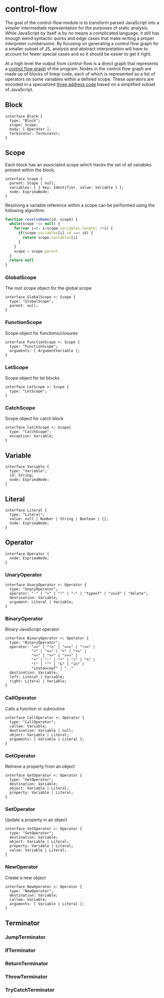 control-flow
============
The goal of the control-flow module is to transform parsed JavaScript into a simpler intermediate representation for the purposes of static analysis.  While JavaScript by itself is by no means a complicated language, it still has enough weird syntactic quirks and edge cases that make writing a proper interpreter cumbersome.  By focusing on generating a control flow graph for a smaller subset of JS, analysis and abstract interpretation will have to account for fewer special cases and so it should be easier to get it right.

At a high level the output from control-flow is a direct graph that represents a [control flow graph](http://en.wikipedia.org/wiki/Control_flow_graph) of the program.  Nodes in the control flow graph are made up of blocks of linear code, each of which is represented as a list of operators on some variables within a defined scope.  These operators are encoded in a specialized [three address code](http://en.wikipedia.org/wiki/Three_address_code) based on a simplified subset of JavaScript.

## Block

```
interface Block {
  type: "Block";
  scope: Scope;
  body: [ Operator ];
  terminator: Terminator;
}
```

## Scope

Each block has an associated scope which tracks the set of all variables present within the block.  

```
interface Scope {
  parent: Scope | null;
  variables: [ { key: Identifier, value: Variable } ];
  node: EsprimaNode;
}
```

Resolving a variable reference within a scope can be performed using the following algorithm:

```javascript
function resolveName(id, scope) {
  while(scope !== null) {
    for(var i=0; i<scope.variables.length; ++i) {
      if(scope.variables[i].id === id) {
        return scope.variables[i]
      }
    }
    scope = scope.parent
  }
  return null
}
```

### GlobalScope
The root scope object for the global scope

```
interface GlobalScope <: Scope {
  type: "GlobalScope";
  parent: null;
}
```

### FunctionScope
Scope object for functions/closures

```
interface FunctionScope <: Scope {
  type: "FunctionScope";
  arguments: [ ArgumentVariable ];
}
```

### LetScope
Scope object for let blocks

```
interface LetScope <: Scope {
  type: "LetScope";
}
```

### CatchScope
Scope object for catch block

```
interface CatchScope <: Scope{
  type: "CatchScope";
  exception: Variable;
}
```

## Variable

```
interface Variable {
  type: "Variable";
  id: String;
  node: EsprimaNode;
}
```

## Literal

```
interface Literal {
  type: "Literal";
  value: null | Number | String | Boolean | {};
  node: EsprimaNode;
}
```


## Operator

```
interface Operator {
  node: EsprimaNode;
}
```

### UnaryOperator

```
interface UnaryOperator <: Operator {
  type: "UnaryOperator";
  operator: "-" | "+" | "!" | "~" | "typeof" | "void" | "delete";
  destination: Variable;
  argument: Literal | Variable;
}
```

### BinaryOperator

Binary JavaScript operator

```
interface BinaryOperator <: Operator {
  type: "BinaryOperator";
  operator: "==" | "!=" | "===" | "!==" | 
            "<" | "<=" | ">" | ">=" |
            "<<" | ">>" | ">>>" |
            "+" | "-" | "*" | "/" | "%" |
            "!" | "^" | "&" | "in" |
            "instanceof" | ".."
  destination: Variable;
  left: Literal | Variable;
  right: Literal | Variable;
}
```

### CallOperator
Calls a function or subroutine

```
interface CallOperator <: Operator {
  type: "CallOperator";
  callee: Variable;
  destination: Variable | null;
  object: Variable | Literal;
  arguments: [ Variable | Literal ];
}
```

### GetOperator
Retrieve a property from an object

```
interface GetOperator <: Operator {
  type: "GetOperator";
  destination: Variable;
  object: Variable | Literal;
  property: Variable | Literal;  
}
```

### SetOperator
Update a property in an object

```
interface SetOperator <: Operator {
  type: "SetOperator";
  destination: Variable;
  object: Variable | Literal;
  property: Variable | Literal;
  value: Variable | Literal;
}
```

### NewOperator
Create a new object

```
interface NewOperator <: Operator {
  type: "NewOperator";
  destination: Variable;
  callee: Variable;
  arguments: [ Variable | Literal ];
}
```

## Terminator

### JumpTerminator

### IfTerminator

### ReturnTerminator

### ThrowTerminator

### TryCatchTerminator

